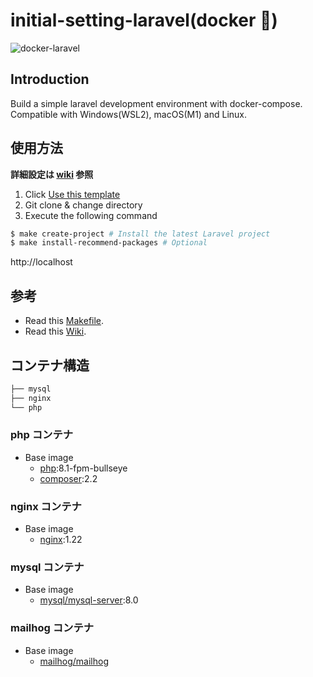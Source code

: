 # initial-setting-laravel(docker 🐳)

<img src="https://user-images.githubusercontent.com/35098175/145682384-0f531ede-96e0-44c3-a35e-32494bd9af42.png" alt="docker-laravel">


## Introduction

Build a simple laravel development environment with docker-compose. Compatible with Windows(WSL2), macOS(M1) and Linux.



## 使用方法

**詳細設定は [wiki](https://github.com/daishiman/initial-setting-laravel/wiki) 参照**

1. Click [Use this template](https://github.com/daishiman/initial-setting-laravel)
2. Git clone & change directory
3. Execute the following command

```bash
$ make create-project # Install the latest Laravel project
$ make install-recommend-packages # Optional
```

http://localhost

## 参考

- Read this [Makefile](https://github.com/daishiman/initial-setting-laravel/blob/main/Makefile).
- Read this [Wiki](https://github.com/daishiman/initial-setting-laravel/wiki).

## コンテナ構造

```bash
├── mysql
├── nginx
└── php
```

### php コンテナ

- Base image
  - [php](https://hub.docker.com/_/php):8.1-fpm-bullseye
  - [composer](https://hub.docker.com/_/composer):2.2

### nginx コンテナ

- Base image
  - [nginx](https://hub.docker.com/_/nginx):1.22

### mysql コンテナ

- Base image
  - [mysql/mysql-server](https://hub.docker.com/r/mysql/mysql-server):8.0

### mailhog コンテナ

- Base image
  - [mailhog/mailhog](https://hub.docker.com/r/mailhog/mailhog)
